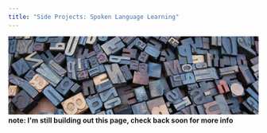 ```yaml
---
title: "Side Projects: Spoken Language Learning"
---
```

![spoken language banner](img/spoken_language.png)
__note: I'm still building out this page, check back soon for more info__